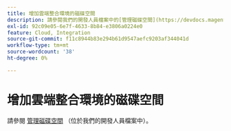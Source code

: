 ```yaml
---
title: 增加雲端整合環境的磁碟空間
description: 請參閱我們的開發人員檔案中的[管理磁碟空間](https://devdocs.magento.com/guides/v2.3/cloud/project/manage-disk-space.html)。
exl-id: 92c09e05-6e7f-4633-8b84-e3806a0224e0
feature: Cloud, Integration
source-git-commit: f11c8944b83e294b61d9547aefc9203af344041d
workflow-type: tm+mt
source-wordcount: '38'
ht-degree: 0%

---
```


# 增加雲端整合環境的磁碟空間

請參閱 [管理磁碟空間](https://devdocs.magento.com/guides/v2.3/cloud/project/manage-disk-space.html) （位於我們的開發人員檔案中）。
